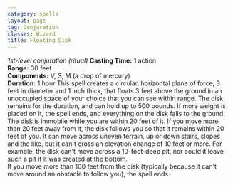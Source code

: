 ```yaml
---
category: spells
layout: page
tag: Conjuration
classes: Wizard
title: Floating Disk 
---
```

_1st-level conjuration (ritual)_ 
**Casting Time:** 1 action    
**Range:** 30 feet    
**Components:** V, S, M (a drop of mercury)    
**Duration:** 1 hour 
This spell creates a circular, horizontal plane of force, 3 feet in diameter and 1 inch thick, that floats 3 feet above the ground in an unoccupied space of your choice that you can see within range. The disk remains for the duration, and can hold up to 500 pounds. If more weight is placed on it, the spell ends, and everything on the disk falls to the ground.    
The disk is immobile while you are within 20 feet of it. If you move more than 20 feet away from it, the disk follows you so that it remains within 20 feet of you. It can move across uneven terrain, up or down stairs, slopes and the like, but it can't cross an elevation change of 10 feet or more. For example, the disk can't move across a 10-foot-deep pit, nor could it leave such a pit if it was created at the bottom.    
If you move more than 100 feet from the disk (typically because it can't move around an obstacle to follow you), the spell ends. 